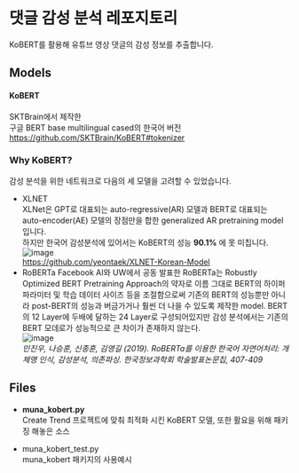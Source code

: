 # 댓글 감성 분석 레포지토리
KoBERT를 활용해 유튜브 영상 댓글의 감성 정보를 추출합니다.  
  

## Models
#### KoBERT
SKTBrain에서 제작한  
구글 BERT base multilingual cased의 한국어 버전
https://github.com/SKTBrain/KoBERT#tokenizer


### Why KoBERT?
감성 분석을 위한 네트워크로 다음의 세 모델을 고려할 수 있었습니다.
* XLNET  
  XLNet은 GPT로 대표되는 auto-regressive(AR) 모델과 BERT로 대표되는 auto-encoder(AE) 모델의 장점만을 합한 generalized AR pretraining model입니다.  
  하지만 한국어 감성분석에 있어서는 KoBERT의 성능 **90.1%** 에 못 미칩니다.  
  ![image](https://13.125.91.162/swmaestro/muna-1/raw/Sentiment_Analysis/images/XLNET_accuracy.png)  
  https://github.com/yeontaek/XLNET-Korean-Model
* RoBERTa
  Facebook AI와 UW에서 공동 발표한 RoBERTa는 Robustly Optimized BERT Pretraining Approach의 약자로 이름 그대로 BERT의 하이퍼파라미터 및 학습 데이터 사이즈 등을 조절함으로써 기존의 BERT의 성능뿐만 아니라 post-BERT의 성능과 버금가거나 훨씬 더 나을 수 있도록 제작한 model.
  BERT의 12 Layer에 두배에 달하는 24 Layer로 구성되어있지만 감성 분석에서는 기존의 BERT 모데로가 성능적으로 큰 차이가 존재하지 않는다.  
  ![image](https://13.125.91.162/swmaestro/muna-1/raw/Sentiment_Analysis/images/RoBERTa_accuracy.png)  
  _민진우, 나승훈, 신종훈, 김영길 (2019). RoBERTa를 이용한 한국어 자연어처리: 개체명 인식, 감성분석, 의존파싱. 한국정보과학회 학술발표논문집, 407-409_
  
## Files
* **muna_kobert.py**  
  Create Trend 프로젝트에 맞춰 최적화 시킨 KoBERT 모델, 또한 활요을 위해 패키징 해놓은 소스  
  
* muna_kobert_test.py  
  muna_kobert 패키지의 사용예시